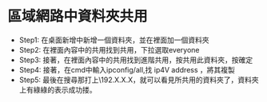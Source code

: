 # 區域網路中資料夾共用
* Step1: 在桌面新增中新增一個資料夾，並在裡面加一個資料夾
* Step2: 在裡面內容中的共用找到共用，下拉選取everyone
* Step3: 接著，在裡面內容中的共用找到進階共用，按共用此資料夾，按確定
* Step4: 接著，在cmd中輸入ipconfig/all,找 ip4V address ，將其複製
* Step5: 最後在搜尋那打上\\192.X.X.X，就可以看見所共用的資料夾了，資料夾上有綠綠的表示成功搂。
